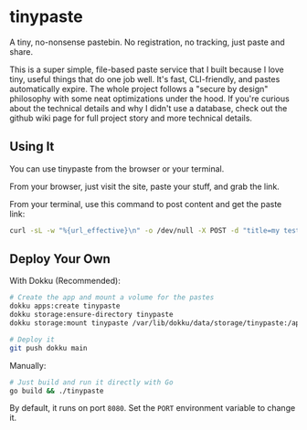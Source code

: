 # tinypaste

A tiny, no-nonsense pastebin. No registration, no tracking, just paste and share.

This is a super simple, file-based paste service that I built because I love tiny, useful things that do one job well. It's fast, CLI-friendly, and pastes automatically expire. The whole project follows a "secure by design" philosophy with some neat optimizations under the hood. If you're curious about the technical details and why I didn't use a database, check out the github wiki page for full project story and more technical details.

## Using It

You can use tinypaste from the browser or your terminal.

From your browser, just visit the site, paste your stuff, and grab the link.

From your terminal, use this command to post content and get the paste link:

```bash
curl -sL -w "%{url_effective}\n" -o /dev/null -X POST -d "title=my test&body=hello from the terminal" http://localhost:8080/save
```

## Deploy Your Own

With Dokku (Recommended):

```bash
# Create the app and mount a volume for the pastes
dokku apps:create tinypaste
dokku storage:ensure-directory tinypaste
dokku storage:mount tinypaste /var/lib/dokku/data/storage/tinypaste:/app/pastes

# Deploy it
git push dokku main
```

Manually:

```bash
# Just build and run it directly with Go
go build && ./tinypaste
```

By default, it runs on port `8080`. Set the `PORT` environment variable to change it.